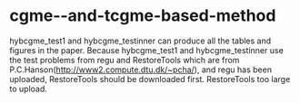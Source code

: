# cgme--and-tcgme-based-method
hybcgme_test1 and hybcgme_testinner can produce all the tables and figures in the paper.
Because hybcgme_test1 and hybcgme_testinner use the test problems from regu and RestoreTools which are from P.C.Hanson(http://www2.compute.dtu.dk/~pcha/),
and regu has been uploaded, RestoreTools should be downloaded first. RestoreTools too large to upload. 
